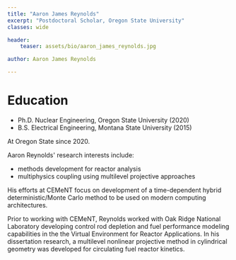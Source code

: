 ```yaml
---
title: "Aaron James Reynolds"
excerpt: "Postdoctoral Scholar, Oregon State University"
classes: wide

header:
    teaser: assets/bio/aaron_james_reynolds.jpg

author: Aaron James Reynolds 

---
```


# Education
* Ph.D. Nuclear Engineering, Oregon State University (2020) 
* B.S. Electrical Engineering, Montana State University (2015)

At Oregon State since 2020.

Aaron Reynolds' research interests include:
* methods development for reactor analysis  
* multiphysics coupling using multilevel projective approaches

His efforts at CEMeNT focus on development of a time-dependent hybrid deterministic/Monte Carlo method to be used on modern computing architectures.

Prior to working with CEMeNT, Reynolds worked with Oak Ridge National Laboratory developing control rod depletion and fuel performance modeling capabilities in the the Virtual Environment for Reactor Applications.
In his dissertation research, a multilevel nonlinear projective method in cylindrical geometry was developed for circulating fuel reactor kinetics.
